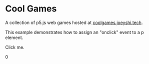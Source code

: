 # Cool Games

A collection of p5.js web games hosted at <a href="https://coolgames.joeyshi.tech">coolgames.joeyshi.tech</a>.

<html>
<body>
  <p>This example demonstrates how to assign an "onclick" event to a p element.</p>

  <p onclick="console.log(2)">
    Click me.
  </p>
  <p id="element">0</p>
</body>
</html>
